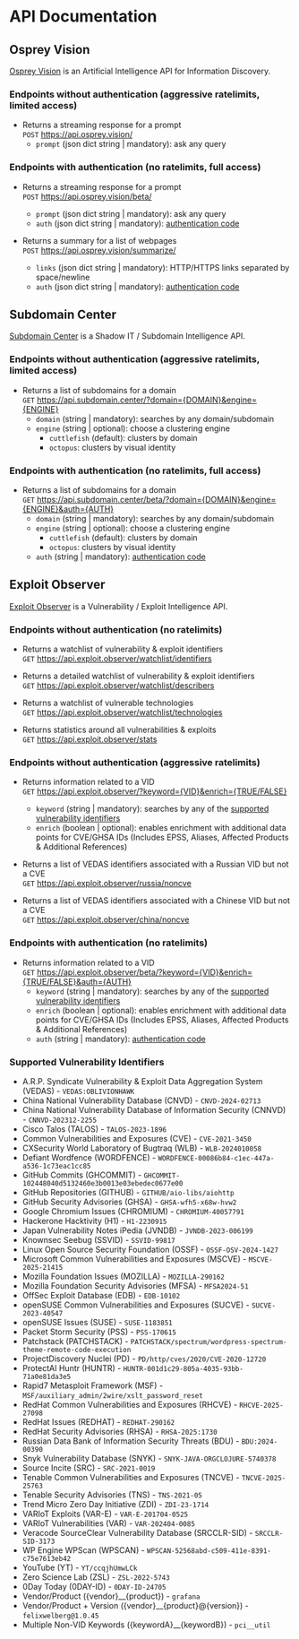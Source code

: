 # API Documentation

## Osprey Vision
[Osprey Vision](https://www.osprey.vision) is an Artificial Intelligence API for Information Discovery.

### Endpoints without authentication (aggressive ratelimits, limited access)
- Returns a streaming response for a prompt<br>
`POST` https://api.osprey.vision/
    - `prompt` (json dict string | mandatory): ask any query

### Endpoints with authentication (no ratelimits, full access)
- Returns a streaming response for a prompt<br>
`POST` https://api.osprey.vision/beta/
    - `prompt` (json dict string | mandatory): ask any query
    - `auth` (json dict string | mandatory): [authentication code](https://www.arpsyndicate.io/pricing.html)

- Returns a summary for a list of webpages<br>
`POST` https://api.osprey.vision/summarize/
    - `links` (json dict string | mandatory): HTTP/HTTPS links separated by space/newline
    - `auth` (json dict string | mandatory): [authentication code](https://www.arpsyndicate.io/pricing.html)

## Subdomain Center
[Subdomain Center](https://www.subdomain.center) is a Shadow IT / Subdomain Intelligence API.

### Endpoints without authentication (aggressive ratelimits, limited access)
- Returns a list of subdomains for a domain<br>
`GET` https://api.subdomain.center/?domain={DOMAIN}&engine={ENGINE}
    - `domain` (string | mandatory): searches by any domain/subdomain
    - `engine` (string | optional): choose a clustering engine
        - `cuttlefish` (default): clusters by domain
        - `octopus`: clusters by visual identity

### Endpoints with authentication (no ratelimits, full access)
- Returns a list of subdomains for a domain<br>
`GET` https://api.subdomain.center/beta/?domain={DOMAIN}&engine={ENGINE}&auth={AUTH}
    - `domain` (string | mandatory): searches by any domain/subdomain
    - `engine` (string | optional): choose a clustering engine
        - `cuttlefish` (default): clusters by domain
        - `octopus`: clusters by visual identity
    - `auth` (string | mandatory): [authentication code](https://www.arpsyndicate.io/pricing.html)


## Exploit Observer
[Exploit Observer](https://www.exploit.observer) is a Vulnerability / Exploit Intelligence API.

### Endpoints without authentication (no ratelimits)
- Returns a watchlist of vulnerability & exploit identifiers<br>
`GET` https://api.exploit.observer/watchlist/identifiers

- Returns a detailed watchlist of vulnerability & exploit identifiers<br>
`GET` https://api.exploit.observer/watchlist/describers

- Returns a watchlist of vulnerable technologies<br>
`GET` https://api.exploit.observer/watchlist/technologies

- Returns statistics around all vulnerabilities & exploits<br>
`GET` https://api.exploit.observer/stats

### Endpoints without authentication (aggressive ratelimits)
- Returns information related to a VID<br>
`GET` https://api.exploit.observer/?keyword={VID}&enrich={TRUE/FALSE}
    - `keyword` (string | mandatory): searches by any of the [supported vulnerability identifiers](#supported-vulnerability-identifiers)
    - `enrich` (boolean | optional): enables enrichment with additional data points for CVE/GHSA IDs (Includes EPSS, Aliases, Affected Products & Additional References)

- Returns a list of VEDAS identifiers associated with a Russian VID but not a CVE<br>
`GET` https://api.exploit.observer/russia/noncve

- Returns a list of VEDAS identifiers associated with a Chinese VID but not a CVE<br>
`GET` https://api.exploit.observer/china/noncve

### Endpoints with authentication (no ratelimits)
- Returns information related to a VID<br>
`GET` https://api.exploit.observer/beta/?keyword={VID}&enrich={TRUE/FALSE}&auth={AUTH}
    - `keyword` (string | mandatory): searches by any of the [supported vulnerability identifiers](#supported-vulnerability-identifiers)
    - `enrich` (boolean | optional): enables enrichment with additional data points for CVE/GHSA IDs (Includes EPSS, Aliases, Affected Products & Additional References)
    - `auth` (string | mandatory): [authentication code](https://www.arpsyndicate.io/pricing.html)

### Supported Vulnerability Identifiers
- A.R.P. Syndicate Vulnerability & Exploit Data Aggregation System (VEDAS) - `VEDAS:OBLIVIONHAWK`
- China National Vulnerability Database (CNVD) - `CNVD-2024-02713`
- China National Vulnerability Database of Information Security (CNNVD) - `CNNVD-202312-2255`
- Cisco Talos (TALOS) - `TALOS-2023-1896`
- Common Vulnerabilities and Exposures (CVE) - `CVE-2021-3450`
- CXSecurity World Laboratory of Bugtraq (WLB) - `WLB-2024010058`
- Defiant Wordfence (WORDFENCE) - `WORDFENCE-00086b84-c1ec-447a-a536-1c73eac1cc85`
- GitHub Commits (GHCOMMIT) - `GHCOMMIT-102448040d5132460e3b0013e03ebedec0677e00`
- GitHub Repositories (GITHUB) - `GITHUB/aio-libs/aiohttp`
- GitHub Security Advisories (GHSA) - `GHSA-wfh5-x68w-hvw2`
- Google Chromium Issues (CHROMIUM) - `CHROMIUM-40057791`
- Hackerone Hacktivity (H1) - `H1-2230915`
- Japan Vulnerability Notes iPedia (JVNDB) - `JVNDB-2023-006199`
- Knownsec Seebug (SSVID) - `SSVID-99817`
- Linux Open Source Security Foundation (OSSF) - `OSSF-OSV-2024-1427`
- Microsoft Common Vulnerabilities and Exposures (MSCVE) - `MSCVE-2025-21415`
- Mozilla Foundation Issues (MOZILLA) - `MOZILLA-290162`
- Mozilla Foundation Security Advisories (MFSA) - `MFSA2024-51`
- OffSec Exploit Database (EDB) - `EDB-10102`
- openSUSE Common Vulnerabilities and Exposures (SUCVE) - `SUCVE-2023-40547`
- openSUSE Issues (SUSE) - `SUSE-1183851`
- Packet Storm Security (PSS) - `PSS-170615`
- Patchstack (PATCHSTACK) - `PATCHSTACK/spectrum/wordpress-spectrum-theme-remote-code-execution`
- ProjectDiscovery Nuclei (PD) - `PD/http/cves/2020/CVE-2020-12720`
- ProtectAI Huntr (HUNTR) - `HUNTR-001d1c29-805a-4035-93bb-71a0e81da3e5`
- Rapid7 Metasploit Framework (MSF) - `MSF/auxiliary_admin/2wire/xslt_password_reset`
- RedHat Common Vulnerabilities and Exposures (RHCVE) - `RHCVE-2025-27098`
- RedHat Issues (REDHAT) - `REDHAT-290162`
- RedHat Security Advisories (RHSA) - `RHSA-2025:1730`
- Russian Data Bank of Information Security Threats (BDU) - `BDU:2024-00390`
- Snyk Vulnerability Database (SNYK) - `SNYK-JAVA-ORGCLOJURE-5740378`
- Source Incite (SRC) - `SRC-2021-0019`
- Tenable Common Vulnerabilities and Exposures (TNCVE) - `TNCVE-2025-25763`
- Tenable Security Advisories (TNS) - `TNS-2021-05`
- Trend Micro Zero Day Initiative (ZDI) - `ZDI-23-1714`
- VARIoT Exploits (VAR-E) - `VAR-E-201704-0525`
- VARIoT Vulnerabilities (VAR) - `VAR-202404-0085`
- Veracode SourceClear Vulnerability Database (SRCCLR-SID) - `SRCCLR-SID-3173`
- WP Engine WPScan (WPSCAN) - `WPSCAN-52568abd-c509-411e-8391-c75e7613eb42`
- YouTube (YT) - `YT/ccqjhUmwLCk`
- Zero Science Lab (ZSL) - `ZSL-2022-5743`
- 0Day Today (0DAY-ID) - `0DAY-ID-24705`
- Vendor/Product ({vendor}__{product}) - `grafana`
- Vendor/Product + Version ({vendor}__{product}@{version}) - `felixwelberg@1.0.45`
- Multiple Non-VID Keywords ({keywordA}__{keywordB}) - `pci__util`